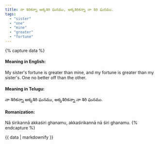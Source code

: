 ```yaml
---
title: నా శిరికన్నా అక్కశిరి ఘనము, అక్కశిరికన్నా నా శిరి ఘనము.
tags:
  - "sister"
  - "one"
  - "mine"
  - "greater"
  - "fortune"
---
```


{% capture data %}
#### Meaning in English:
My sister's fortune is greater than mine, and my fortune is greater than my sister's.
One no better off than the other.

#### Meaning in Telugu:
నా శిరికన్నా అక్కశిరి ఘనము, అక్కశిరికన్నా నా శిరి ఘనము.

#### Romanization:
Nā śirikannā akkaśiri ghanamu, akkaśirikannā nā śiri ghanamu.
{% endcapture %}

{{ data | markdownify }}


